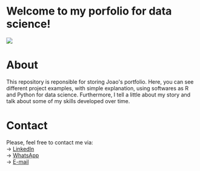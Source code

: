# Welcome to my porfolio for data science!

[<img src="https://img.shields.io/badge/Author-JoaoLucas-f39f37">](https://www.linkedin.com/in/jo%C3%A3o-lucas-42407b35/)

# About
This repository is reponsible for storing Joao's portfolio. Here, you can see different project examples, with simple explanation, using softwares as R and Python for data science. 
Furthermore, I tell a little about my story and talk about some of my skills developed over time.

# Contact
Please, feel free to contact me via: <br>
&#8594; <a href="https://www.linkedin.com/in/jo%C3%A3o-lucas-42407b35/">LinkedIn</a> <br>
&#8594; <a href="https://wa.me/+5551985765763/?text=WhatsApp de João Lucas">WhatsApp</a> <br>
&#8594; <a href="mailto:joao_perin32@hotmail.com">E-mail</a> <br>
